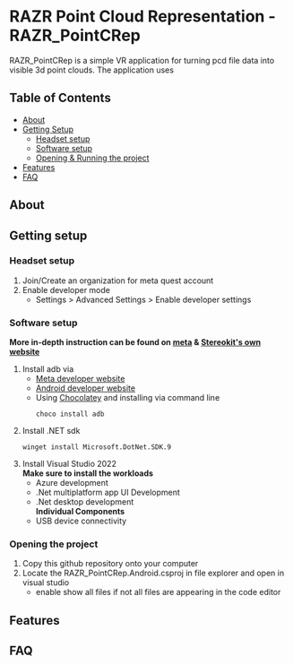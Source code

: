 # RAZR Point Cloud Representation - RAZR_PointCRep
RAZR_PointCRep is a simple VR application for turning pcd file data into visible 3d point clouds. The application uses

## Table of Contents ##
- [About](https://github.com/LorelaiDavis/RAZR_PointCRep?tab=readme-ov-file#about)
- [Getting Setup](https://github.com/LorelaiDavis/RAZR_PointCRep?tab=readme-ov-file#getting-setup)
  - [Headset setup](https://github.com/LorelaiDavis/RAZR_PointCRep?tab=readme-ov-file#headset-setup)
  - [Software setup](https://github.com/LorelaiDavis/RAZR_PointCRep?tab=readme-ov-file#software-setup)
  - [Opening & Running the project](https://github.com/LorelaiDavis/RAZR_PointCRep?tab=readme-ov-file#opening-the-project)
- [Features](https://github.com/LorelaiDavis/RAZR_PointCRep?tab=readme-ov-file#features)
- [FAQ](https://github.com/LorelaiDavis/RAZR_PointCRep?tab=readme-ov-file#faq)

## About ##

## Getting setup
### Headset setup
1. Join/Create an organization for meta quest account
2. Enable developer mode 
   - Settings > Advanced Settings > Enable developer settings
### Software setup
**More in-depth instruction can be found on [meta](https://developers.meta.com/horizon/documentation/native/android/mobile-device-setup) & [Stereokit's own website](https://stereokit.net/Pages/Guides/Getting-Started.html)**
1. Install adb via
   - [Meta developer website](https://developers.meta.com/horizon/documentation/native/android/mobile-device-setup#install-the-oculus-adb-drivers-windows-only)
   - [Android developer website](https://developer.android.com/tools/adb)
   - Using [Chocolatey](https://chocolatey.org/install) and installing via command line
      ````
      choco install adb
      ````
2. Install .NET sdk
      ````
      winget install Microsoft.DotNet.SDK.9
      ````
2. Install Visual Studio 2022
   <br>**Make sure to install the workloads**<br>
   - Azure development
   - .Net multiplatform app UI Development
   - .Net desktop development
   <br>**Individual Components**<br>
   - USB device connectivity
### Opening the project
1. Copy this github repository onto your computer
2. Locate the RAZR_PointCRep.Android.csproj in file explorer and open in visual studio
   - enable show all files if not all files are appearing in the code editor

## Features

## FAQ

